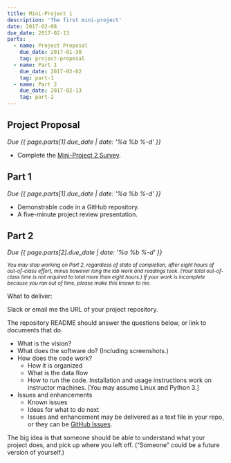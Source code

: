 ```yaml
---
title: Mini-Project 1
description: 'The first mini-project'
date: 2017-02-08
due_date: 2017-02-13
parts:
  - name: Project Proposal
    due_date: 2017-01-30
    tag: project-proposal
  - name: Part 1
    due_date: 2017-02-02
    tag: part-1
  - name: Part 2
    due_date: 2017-02-13
    tag: part-2
---
```


## Project Proposal

<i>Due {{ page.parts[1].due_date | date: '%a %b %-d' }}</i>

* Complete the [Mini-Project 2 Survey](https://goo.gl/forms/IVuPuA5de7OflI6m2).


## Part 1

<i>Due {{ page.parts[1].due_date | date: '%a %b %-d' }}</i>

* Demonstrable code in a GitHub repository.
* A five-minute project review presentation.


## Part 2

<i>Due {{ page.parts[2].due_date | date: '%a %b %-d' }}</i>

<i><small>You may stop working on Part 2, regardless of state of completion, after eight hours of out-of-class effort, minus however long the lab work and readings took. (Your total out-of-class time is not required to total more than eight hours.)
If your work is incomplete because you ran out of time, please make this known to me.</small></i>

What to deliver:

Slack or email me the URL of your project repository.

The repository README should answer the questions below, or link to documents that do.

* What is the vision?
* What does the software do? (Including screenshots.)
* How does the code work?
  * How it is organized
  * What is the data flow
  * How to run the code. Installation and usage instructions work on instructor machines. [You may assume Linux and Python 3.]
* Issues and enhancements
  * Known issues
  * Ideas for what to do next
  * Issues and enhancement may be delivered as a text file in your repo, or they can be [GitHub Issues](https://guides.github.com/features/issues/).

The big idea is that someone should be able to understand what your project does, and pick up where you left off. (“Someone” could be a future version of yourself.)
